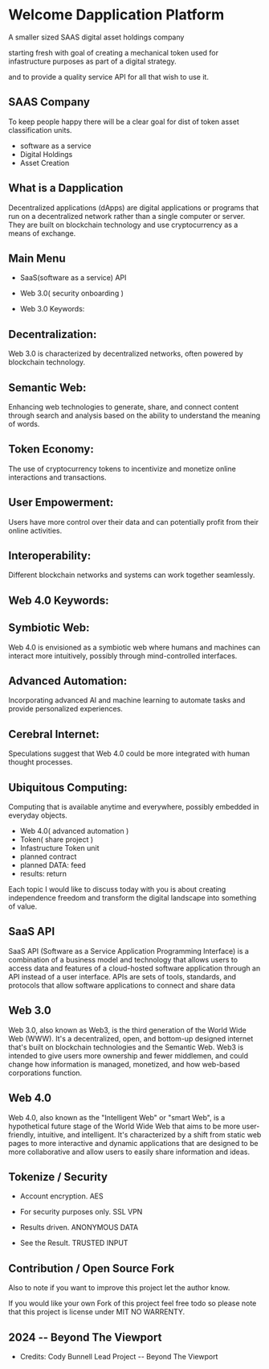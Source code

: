 # Welcome Dapplication Platform

A smaller sized SAAS digital asset holdings company 

starting fresh with goal of creating a mechanical token
used for infastructure purposes as part of a digital strategy.

and to provide a quality service API for all that wish to use it.
## SAAS Company

To keep people happy there will be a clear goal for dist of token asset classification units.

- software as a service
- Digital Holdings
- Asset Creation

## What is a Dapplication

Decentralized applications (dApps) are digital applications or programs 
that run on a decentralized network rather than a single computer or server. 
They are built on blockchain technology and use cryptocurrency as a means of exchange.

## Main Menu

- SaaS(software as a service) API
- Web 3.0( security onboarding )

- Web 3.0 Keywords:

## Decentralization: 
Web 3.0 is characterized by decentralized networks, often powered by blockchain technology.

## Semantic Web: 
Enhancing web technologies to generate, share, and connect content through search and analysis based on the ability to understand the meaning of words.

## Token Economy: 
The use of cryptocurrency tokens to incentivize and monetize online interactions and transactions.

## User Empowerment: 
Users have more control over their data and can potentially profit from their online activities.

## Interoperability: 
Different blockchain networks and systems can work together seamlessly.

## Web 4.0 Keywords:
## Symbiotic Web: 
Web 4.0 is envisioned as a symbiotic web where humans and machines can interact more intuitively, possibly through mind-controlled interfaces.

## Advanced Automation:
Incorporating advanced AI and machine learning to automate tasks and provide personalized experiences.

## Cerebral Internet: 
Speculations suggest that Web 4.0 could be more integrated with human thought processes.

## Ubiquitous Computing: 
Computing that is available anytime and everywhere, possibly embedded in everyday objects.

- Web 4.0( advanced automation )
- Token( share project )
- Infastructure Token unit
- planned contract
- planned DATA: feed
- results: return
  
Each topic I would like to discuss today with you is about creating
independence freedom and transform the digital landscape into something
of value.

## SaaS API

SaaS API (Software as a Service Application Programming Interface) is a combination of a business model and technology 
that allows users to access data and features of a cloud-hosted software application through an API instead of a user interface. 
APIs are sets of tools, standards, and protocols that allow software applications to connect and share data

## Web 3.0

Web 3.0, also known as Web3, is the third generation of the World Wide Web (WWW). 
It's a decentralized, open, and bottom-up designed internet that's built on blockchain technologies and the Semantic Web. 
Web3 is intended to give users more ownership and fewer middlemen, and could change how 
information is managed, monetized, and how web-based corporations function.


## Web 4.0


Web 4.0, also known as the "Intelligent Web" or "smart Web", is a hypothetical future stage of the World Wide Web 
that aims to be more user-friendly, intuitive, and intelligent. It's characterized by a shift from static web pages 
to more interactive and dynamic applications that are designed to be more collaborative and allow users to easily 
share information and ideas.


## Tokenize / Security

- Account encryption. AES

- For security purposes only. SSL VPN

- Results driven. ANONYMOUS DATA

- See the Result. TRUSTED INPUT

## Contribution / Open Source Fork

Also to note if you want to improve this project let the author know.

If you would like your own Fork of this project feel free todo so
please note that this project is license under MIT NO WARRENTY.

## 2024 -- Beyond The Viewport

- Credits: Cody Bunnell
Lead Project -- Beyond The Viewport
